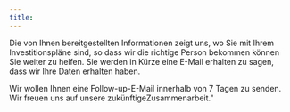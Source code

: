 ```yaml
---
title: 
---
```


Die von Ihnen bereitgestellten Informationen zeigt uns, wo Sie mit Ihrem Investitionspläne sind, so dass wir die richtige Person bekommen können Sie weiter zu helfen. Sie werden in Kürze eine E-Mail erhalten zu sagen, dass wir Ihre Daten erhalten haben. 

Wir wollen Ihnen eine Follow-up-E-Mail innerhalb von 7 Tagen zu senden. Wir freuen uns auf unsere zukünftigeZusammenarbeit."
